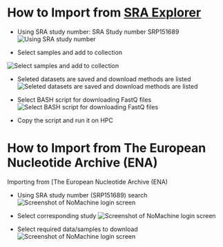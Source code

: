 # How to Import from [SRA Explorer](https://sra-explorer.info/)

* Using SRA study number: SRA Study number SRP151689
![Using SRA study number](https://jl19.github.io/BASH_Training_Course_2023/Docs/assets/SRA_explorer_01.jpg)

* Select samples and add to collection

![Select samples and add to collection](https://jl19.github.io/BASH_Training_Course_2023/Docs/assets/SRA_explorer_02.jpg)
* Seleted datasets are saved and download methods are listed
![Seleted datasets are saved and download methods are listed](https://jl19.github.io/BASH_Training_Course_2023/Docs/assets/SRA_explorer_03.jpg)
* Select BASH script for downloading FastQ files
![Select BASH script for downloading FastQ files](https://jl19.github.io/BASH_Training_Course_2023/Docs/assets/SRA_explorer_04.jpg)

* Copy the script and run it on HPC

# How to Import from The European Nucleotide Archive (ENA)


Importing from [The European Nucleotide Archive (ENA)

* Using SRA study number (SRP151689) search
![Screenshot of NoMachine login screen](https://jl19.github.io/BASH_Training_Course_2023/Docs/assets/ebi_ena_search_result_01.jpg)

* Select corresponding study
![Screenshot of NoMachine login screen](https://jl19.github.io/BASH_Training_Course_2023/Docs/assets/ebi_ena_search_result_02.jpg)

* Select required data/samples to download
![Screenshot of NoMachine login screen](https://jl19.github.io/BASH_Training_Course_2023/Docs/assets/ebi_ena_search_result_03.jpg)
